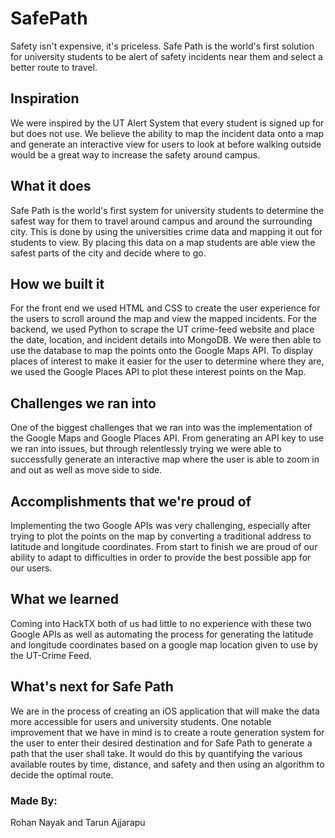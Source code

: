 # SafePath
Safety isn't expensive, it's priceless. 
Safe Path is the world's first solution for university students to be alert of safety incidents near them and select a better route to travel.

## Inspiration
We were inspired by the UT Alert System that every student is signed up for but does not use. We believe the ability to map the incident data onto a map and generate an interactive view for users to look at before walking outside would be a great way to increase the safety around campus.

## What it does
Safe Path is the world's first system for university students to determine the safest way for them to travel around campus and around the surrounding city. This is done by using the universities crime data and mapping it out for students to view. By placing this data on a map students are able view the safest parts of the city and decide where to go.

## How we built it
For the front end we used HTML and CSS to create the user experience for the users to scroll around the map and view the mapped incidents. For the backend, we used Python to scrape the UT crime-feed website and place the date, location, and incident details into MongoDB. We were then able to use the database to map the points onto the Google Maps API. To display places of interest to make it easier for the user to determine where they are, we used the Google Places API to plot these interest points on the Map.

## Challenges we ran into
One of the biggest challenges that we ran into was the implementation of the Google Maps and Google Places API. From generating an API key to use we ran into issues, but through relentlessly trying we were able to successfully generate an interactive map where the user is able to zoom in and out as well as move side to side.

## Accomplishments that we're proud of
Implementing the two Google APIs was very challenging, especially after trying to plot the points on the map by converting a traditional address to latitude and longitude coordinates. From start to finish we are proud of our ability to adapt to difficulties in order to provide the best possible app for our users.

## What we learned
Coming into HackTX both of us had little to no experience with these two Google APIs as well as automating the process for generating the latitude and longitude coordinates based on a google map location given to use by the UT-Crime Feed.

## What's next for Safe Path
We are in the process of creating an iOS application that will make the data more accessible for users and university students. One notable improvement that we have in mind is to create a route generation system for the user to enter their desired destination and for Safe Path to generate a path that the user shall take. It would do this by quantifying the various available routes by time, distance, and safety and then using an algorithm to decide the optimal route.

### Made By:
Rohan Nayak and Tarun Ajjarapu
